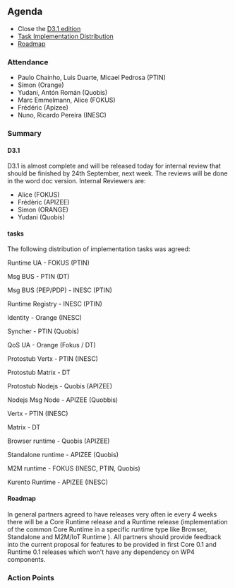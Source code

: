## Agenda

* Close the [D3.1 edition](https://github.com/reTHINK-project/core-framework/milestones/D3.1%20Ready%20for%20final%20Edition) 
* [Task Implementation Distribution](#tasks)
* [Roadmap](https://github.com/reTHINK-project/core-framework/milestones)


### Attendance

* Paulo Chainho, Luis Duarte, Micael Pedrosa (PTIN)
* Simon (Orange)
* Yudani, Antón Román (Quobis)
* Marc Emmelmann, Alice (FOKUS)
* Frédéric (Apizee)
* Nuno, Ricardo Pereira (INESC)


### Summary

#### D3.1

D3.1 is almost complete and will be released today for internal review that should be finished by 24th September, next week. The reviews will be done in the word doc version. Internal Reviewers are:

- Alice (FOKUS)
- Frédèric (APIZEE)
- Simon (ORANGE)
- Yudani (Quobis)

#### tasks

The following distribution of implementation tasks was agreed:

Runtime UA - FOKUS (PTIN)

Msg BUS - PTIN (DT)

Msg BUS (PEP/PDP) - INESC (PTIN)

Runtime Registry - INESC (PTIN)

Identity - Orange (INESC)

Syncher - PTIN (Quobis)

QoS UA - Orange (Fokus / DT)

Protostub Vertx - PTIN (INESC)

Protostub Matrix - DT 

Protostub Nodejs - Quobis (APIZEE)

Nodejs Msg Node - APIZEE (Quobbis)

Vertx - PTIN (INESC)

Matrix - DT 

Browser runtime - Quobis (APIZEE)

Standalone runtime - APIZEE (Quobis)

M2M runtime - FOKUS (INESC, PTIN, Quobis)

Kurento Runtime - APIZEE (INESC)

#### Roadmap

In general partners agreed to have releases very often ie every 4 weeks there will be a Core Runtime release and a Runtime release (implementation of the common Core Runtime in a specific runtime type like Browser, Standalone and M2M/IoT Runtime ). All partners should provide feedback into the current proposal for features to be provided in first Core 0.1 and Runtime 0.1 releases which won't have any dependency on WP4 components.

### Action Points

